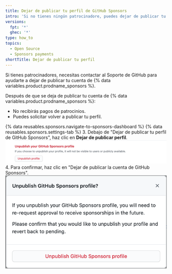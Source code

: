 ```yaml
---
title: Dejar de publicar tu perfil de GitHub Sponsors
intro: 'Si no tienes ningún patrocinadore, puedes dejar de publicar tu perfil de {% data variables.product.prodname_sponsors %}.'
versions:
  fpt: '*'
  ghec: '*'
type: how_to
topics:
  - Open Source
  - Sponsors payments
shortTitle: Dejar de publicar tu perfil
---
```


Si tienes patrocinadores, necesitas contactar al Soporte de GitHub para ayudarte a dejar de publicar tu cuenta de {% data variables.product.prodname_sponsors %}.

Después de que se deja de publicar tu cuenta de {% data variables.product.prodname_sponsors %}:
- No recibirás pagos de patrocinios.
- Puedes solicitar volver a publicar tu perfil.

{% data reusables.sponsors.navigate-to-sponsors-dashboard %}
{% data reusables.sponsors.settings-tab %}
3. Debajo de "Dejar de publicar tu perfil de GitHub Sponsors", haz clic en **Dejar de publicar perfil**. ![Botón de "Dejar de publicar perfil"](/assets/images/help/sponsors/unpublish-profile-button.png)
4. Para confirmar, haz clic en "Dejar de publicar la cuenta de GitHub Sponsors". ![Botón de "Dejar de publicar perfil de GitHub Sponsors"](/assets/images/help/sponsors/unpublish-profile-dialog.png)
